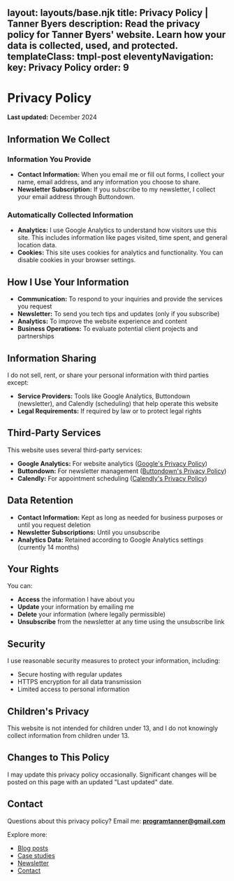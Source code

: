 layout: layouts/base.njk
title: Privacy Policy | Tanner Byers
description: Read the privacy policy for Tanner Byers' website. Learn how your data is collected, used, and protected.
templateClass: tmpl-post
eleventyNavigation:
  key: Privacy Policy
  order: 9
---

# Privacy Policy

**Last updated:** December 2024

## Information We Collect

### Information You Provide
- **Contact Information:** When you email me or fill out forms, I collect your name, email address, and any information you choose to share.
- **Newsletter Subscription:** If you subscribe to my newsletter, I collect your email address through Buttondown.

### Automatically Collected Information
- **Analytics:** I use Google Analytics to understand how visitors use this site. This includes information like pages visited, time spent, and general location data.
- **Cookies:** This site uses cookies for analytics and functionality. You can disable cookies in your browser settings.

## How I Use Your Information

- **Communication:** To respond to your inquiries and provide the services you request
- **Newsletter:** To send you tech tips and updates (only if you subscribe)
- **Analytics:** To improve the website experience and content
- **Business Operations:** To evaluate potential client projects and partnerships

## Information Sharing

I do not sell, rent, or share your personal information with third parties except:

- **Service Providers:** Tools like Google Analytics, Buttondown (newsletter), and Calendly (scheduling) that help operate this website
- **Legal Requirements:** If required by law or to protect legal rights

## Third-Party Services

This website uses several third-party services:

- **Google Analytics:** For website analytics ([Google's Privacy Policy](https://policies.google.com/privacy))
- **Buttondown:** For newsletter management ([Buttondown's Privacy Policy](https://buttondown.email/privacy))
- **Calendly:** For appointment scheduling ([Calendly's Privacy Policy](https://calendly.com/privacy))

## Data Retention

- **Contact Information:** Kept as long as needed for business purposes or until you request deletion
- **Newsletter Subscriptions:** Until you unsubscribe
- **Analytics Data:** Retained according to Google Analytics settings (currently 14 months)

## Your Rights

You can:
- **Access** the information I have about you
- **Update** your information by emailing me
- **Delete** your information (where legally permissible)
- **Unsubscribe** from the newsletter at any time using the unsubscribe link

## Security

I use reasonable security measures to protect your information, including:
- Secure hosting with regular updates
- HTTPS encryption for all data transmission
- Limited access to personal information

## Children's Privacy

This website is not intended for children under 13, and I do not knowingly collect information from children under 13.

## Changes to This Policy

I may update this privacy policy occasionally. Significant changes will be posted on this page with an updated "Last updated" date.

## Contact

Questions about this privacy policy? Email me: **programtanner@gmail.com**

Explore more:
- [Blog posts](/posts/)
- [Case studies](/case-studies/)
- [Newsletter](/newsletter/)
- [Contact](/contact-me/)
